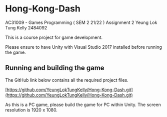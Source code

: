 # Hong-Kong-Dash
AC31009 - Games Programming ( SEM 2 21/22 ) Assignment 2 Yeung Lok Tung Kelly 2484092

This is a course project for game development.

Please ensure to have Unity with Visual Studio 2017 installed before running the game. 

## Running and building the game

The GitHub link below contains all the required project files.

[https://github.com/YeungLokTungKelly/Hong-Kong-Dash.git](https://github.com/YeungLokTungKelly/Hong-Kong-Dash.git)

As this is a PC game, please build the game for PC within Unity. The screen resolution is 1920 x 1080. 
